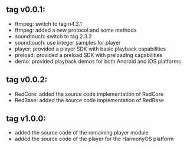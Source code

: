 tag v0.0.1:
--------------------------------
- ffmpeg: switch to tag n4.3.1
- ffmpeg: added a new protocol and some methods
- soundtouch: switch to tag 2.3.2
- soundtouch: use integer samples for player
- player: provided a player SDK with basic playback capabilities
- preload: provided a preload SDK with preloading capabilities
- demo: provided playback demos for both Android and iOS platforms

tag v0.0.2:
--------------------------------
- RedCore: added the source code implementation of RedCore
- RedBase: added the source code implementation of RedBase

tag v1.0.0:
--------------------------------
- added the source code of the remaining player module
- added the source code of the player for the HarmonyOS platform